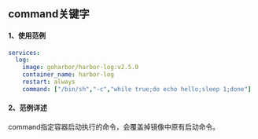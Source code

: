 ## command关键字



#### 1、使用范例

```yaml
services:
  log:
    image: goharbor/harbor-log:v2.5.0
    container_name: harbor-log
    restart: always
    command: ["/bin/sh","-c","while true;do echo hello;sleep 1;done"]
```



#### 2、范例详述

command指定容器启动执行的命令，会覆盖掉镜像中原有启动命令。